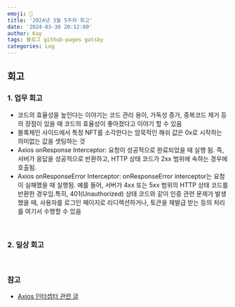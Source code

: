 ```yaml
---
emoji: 👋
title: '2024년 3월 5주차 회고'
date: '2024-03-30 20:12:00'
author: Kay
tags: 블로그 github-pages gatsby
categories: Log
---
```


## 회고

### 1. 업무 회고

- 코드의 효율성을 높인다는 이야기는 코드 관리 용이, 가독성 증가, 중복코드 제거 등의 장점이 있을 때 코드의 효율성이 좋아졌다고 이야기 할 수 있음
- 블록체인 사이드에서 특정 NFT를 소각한다는 암묵적인 해쉬 값은 0x로 시작하는 의미없는 값을 셋팅하는 것
- Axios onResponse Interceptor: 요청이 성공적으로 완료되었을 때 실행 됨. 즉, 서버가 응답을 성공적으로 반환하고, HTTP 상태 코드가 2xx 범위에 속하는 경우에 호출됨.
- Axios onResponseError Interceptor: onResponseError interceptor는 요청이 실패했을 때 실행됨. 예를 들어, 서버가 4xx 또는 5xx 범위의 HTTP 상태 코드를 반환한 경우임.특히, 401(Unauthorized) 상태 코드와 같이 인증 관련 문제가 발생했을 때, 사용자를 로그인 페이지로 리디렉션하거나, 토큰을 재발급 받는 등의 처리를 여기서 수행할 수 있음

<br>

### 2. 일상 회고

<br>

### 참고

- [Axios 인터셉터 관련 글](https://velog.io/@bokjunwoo/Axios-%EC%9D%B8%ED%84%B0%EC%85%89%ED%84%B0%EC%97%90%EC%84%9C-%EC%97%90%EB%9F%AC-%ED%95%B8%EB%93%A4%EB%A7%81%ED%95%98%EA%B8%B0)

```toc

```
